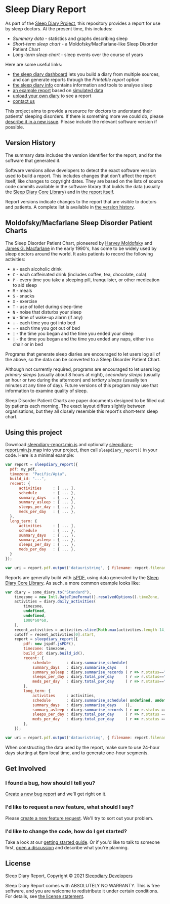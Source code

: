 # Sleep Diary Report

As part of the [Sleep Diary Project](https://sleepdiary.github.io/), this repository provides a report for use by sleep doctors.  At the present time, this includes:

- *Summary data* - statistics and graphs describing sleep
- *Short-term sleep chart* - a Moldofsky/MacFarlane-like Sleep Disorder Patient Chart
- *Long-term sleep chart* - sleep events over the course of years

Here are some useful links:

- [the sleep diary dashboard](../dashboard) lets you build a diary from multiple sources, and can generate reports through the *Printable report* option
- [the sleep diary info](https://github.com/sleepdiary/info) contains information and tools to analyse sleep
- [an example report](Example%20report.pdf) based on [simulated data](https://sleepdiary.github.io/docs/patterns/simulate.html)
- <a href="#diary-input" id="diary-input-link">upload your own diary</a> to see a report <input id="diary-input" type="file" style="display:none">
- [contact us](https://github.com/sleepdiary/report/issues/new/choose)

This project aims to provide a resource for doctors to understand their patients' sleeping disorders.  If there is something more we could do, please [describe it in a new issue](https://github.com/sleepdiary/report/issues/new).  Please include the relevant software version if possible.

## Version History

The summary data includes the version identifier for the report, and for the software that generated it.

Software versions allow developers to detect the exact software version used to build a report.  This includes changes that don't affect the report itself, like changes to copyright dates.  They are based on the lists of source code commits available in the software library that builds the data (usually the [Sleep Diary Core Library](https://github.com/sleepdiary/core/commits/built)) and in [the report itself](https://github.com/sleepdiary/report/commits/built).

Report versions indicate changes to the report that are visible to doctors and patients.  A complete list is available in [the version history](version_history.txt).

## Moldofsky/Macfarlane Sleep Disorder Patient Charts

The Sleep Disorder Patient Chart, pioneered by [Harvey Moldofsky](http://sites.utoronto.ca/pain/about-us/profile/harvey-moldofsky.html) and [James G. Macfarlane](https://www.psychiatry.utoronto.ca/faculty/james-g-macfarlane) in the early 1990's, has come to be widely used by sleep doctors around the world.  It asks patients to record the following activities:

- `A` - each alcoholic drink
- `C` - each caffeinated drink (includes coffee, tea, chocolate, cola)
- `P` - every time you take a sleeping pill, tranqulisier, or other medication to aid sleep
- `M` - meals
- `S` - snacks
- `X` - exercise
- `T` - use of toilet during sleep-time
- `N` - noise that disturbs your sleep
- `W` - time of wake-up alarm (if any)
- `↓` - each time you got into bed
- `↑` - each time you got out of bed
- `|` - the time you began and the time you ended your sleep
- `|` - the time you began and the time you ended any naps, either in a chair or in bed

Programs that generate sleep diaries are encouraged to let users log all of the above, so the data can be converted to a Sleep Disorder Patient Chart.

Although not currently required, programs are encouraged to let users log *primary sleeps* (usually about 8 hours at night), *secondary sleeps* (usually an hour or two during the afternoon) and *tertiary sleeps* (usually ten minutes at any time of day).  Future versions of this program may use that information to examine quality of sleep.

Sleep Disorder Patient Charts are paper documents designed to be filled out by patients each morning.  The exact layout differs slightly between organisations, but they all closely resemble this report's short-term sleep chart.

## Using this project

Download [sleepdiary-report.min.js](sleepdiary-report.min.js) and optionally [sleepdiary-report.min.js.map](sleepdiary-report.min.js.map) into your project, then call `sleepdiary_report()` in your code.  Here is a minimal example:

```javascript
var report = sleepdiary_report({
  pdf: my_pdf,
  timezone: "Pacific/Apia",
  build_id: "...",
  recent: {
      activities     : [ ... ],
      schedule       : { ... },
      summary_days   : { ... },
      summary_asleep : { ... },
      sleeps_per_day : { ... },
      meds_per_day   : { ... },
  },
  long_term: {
      activities     : [ ... ],
      schedule       : { ... },
      summary_days   : { ... },
      summary_asleep : { ... },
      sleeps_per_day : { ... },
      meds_per_day   : { ... },
  }
});

var uri = report.pdf.output('datauristring', { filename: report.filename });
```

Reports are generally build with [jsPDF](https://github.com/MrRio/jsPDF), using data generated by the [Sleep Diary Core Library](https://github.com/sleepdiary/core).  As such, a more common example looks like:

```javascript
var diary = some_diary.to("Standard"),
    timezone = new Intl.DateTimeFormat().resolvedOptions().timeZone,
    activities = diary.daily_activities(
        timezone,
        undefined,
        undefined,
        1000*60*60,
    ),
    recent_activities = activities.slice(Math.max(activities.length-14,0)),
    cutoff = recent_activities[0].start,
    report = sleepdiary_report({
        pdf: new jspdf.jsPDF(),
        timezone: timezone,
        build_id: diary.build_id(),
        recent: {
            schedule       : diary.summarise_schedule(                             r => r.start>=cutoff, undefined, timezone ),
            summary_days   : diary.summarise_days    (                             r => r.start>=cutoff ),
            summary_asleep : diary.summarise_records ( r => r.status=="asleep"     &&   r.start>=cutoff ),
            sleeps_per_day : diary.total_per_day     ( r => r.status=="asleep"   , r => r.start>=cutoff ),
            meds_per_day   : diary.total_per_day     ( r => r.status=="sleep aid", r => r.start>=cutoff ),
        },
        long_term: {
            activities     : activities,
            schedule       : diary.summarise_schedule( undefined, undefined, timezone ),
            summary_days   : diary.summarise_days    (),
            summary_asleep : diary.summarise_records ( r => r.status == "asleep" ),
            sleeps_per_day : diary.total_per_day     ( r => r.status == "asleep" ),
            meds_per_day   : diary.total_per_day     ( r => r.status == "sleep aid" ),
        },
    });

var uri = report.pdf.output('datauristring', { filename: report.filename });
```

When constructing the data used by the report, make sure to use 24-hour days starting at 6pm local time, and to generate one-hour segments.

## Get Involved

### I found a bug, how should I tell you?

[Create a new bug report](https://github.com/sleepdiary/report/issues/new?assignees=&labels=&template=bug_report.md&title=) and we'll get right on it.

### I'd like to request a new feature, what should I say?

Please [create a new feature request](https://github.com/sleepdiary/report/issues/new?assignees=&labels=&template=feature_request.md&title=).  We'll try to sort out your problem.

### I'd like to change the code, how do I get started?

Take a look at our [getting started guide](https://github.com/sleepdiary/docs/blob/main/development/getting-started.md).  Or if you'd like to talk to someone first, [open a discussion](https://github.com/sleepdiary/sleepdiary.github.io/discussions) and describe what you're planning.

## License

Sleep Diary Report, Copyright © 2021 [Sleepdiary Developers](mailto:sleepdiary@pileofstuff.org)

Sleep Diary Report comes with ABSOLUTELY NO WARRANTY.  This is free software, and you are welcome to redistribute it under certain conditions.  For details, see [the license statement](LICENSE).

<script src="https://cdnjs.cloudflare.com/ajax/libs/jspdf/2.3.1/jspdf.umd.min.js"></script>
<script src="../core/sleepdiary-core.min.js"></script>
<script src="sleepdiary-report.min.js"></script>
<script src="index.js"></script>
